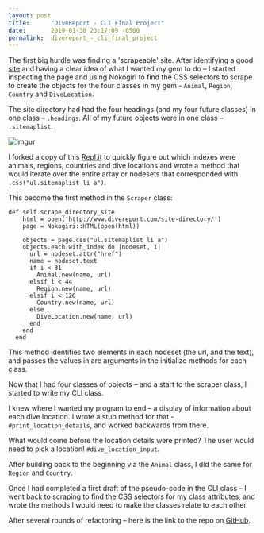 ```yaml
---
layout: post
title:      "DiveReport - CLI Final Project"
date:       2019-01-30 23:17:09 -0500
permalink:  divereport_-_cli_final_project
---
```



The first big hurdle was finding a 'scrapeable' site.  After identifying a good [site](http://divereport.com) and having a clear idea of what I wanted my gem to do – I started inspecting the page and using Nokogiri to find the CSS selectors to scrape to create the objects for the four classes in my gem - `Animal`, `Region`, `Country` and `DiveLocation`.

The site directory had had the four headings (and my four future classes) in one class – `.headings`. All of my future objects were in one class – `.sitemaplist`. 

![Imgur](https://i.imgur.com/Jv5PyJV.png?1)

I forked a copy of this [Repl.it](https://repl.it/@jenn_leigh_hansen/ScraperChecker?language=ruby) to quickly figure out which indexes were animals, regions, countries and dive locations and wrote a method that would iterate over the entire array or nodesets that corresponded with `.css("ul.sitemaplist li a")`.

This become the first method in the `Scraper` class:

```
def self.scrape_directory_site
    html = open('http://www.divereport.com/site-directory/')
    page = Nokogiri::HTML(open(html))

    objects = page.css("ul.sitemaplist li a")
    objects.each.with_index do |nodeset, i|
      url = nodeset.attr("href")
      name = nodeset.text
      if i < 31
        Animal.new(name, url)
      elsif i < 44
        Region.new(name, url)
      elsif i < 126
        Country.new(name, url)
      else
        DiveLocation.new(name, url)
      end
    end
  end
```

This method identifies two elements in each nodeset (the url, and the text), and passes the values in are arguments in the initialize methods for each class.

Now that I had four classes of objects – and a start to the scraper class, I started to write my CLI class. 

I knew where I wanted my program to end – a display of information about each dive location. I wrote a stub method for that - `#print_location_details`, and worked backwards from there. 

What would come before the location details were printed? The user would need to pick a location!  `#dive_location_input`. 

After building back to the beginning via the `Animal` class, I did the same for  `Region` and `Country`.

Once I had completed a first draft of the pseudo-code in the CLI class – I went back to scraping to find the CSS selectors for my class attributes, and wrote the methods I would need to make the classes relate to each other. 

After several rounds of refactoring – here is the link to the repo on [GitHub](http://https://github.com/rachelkathleen/DiveReport).







